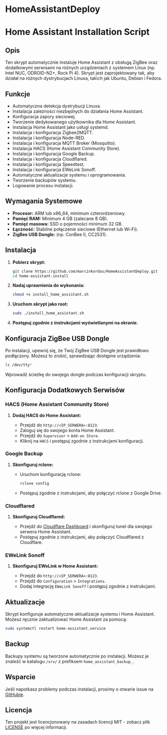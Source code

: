 # HomeAssistantDeploy
# Home Assistant Installation Script

## Opis

Ten skrypt automatycznie instaluje Home Assistant z obsługą ZigBee oraz dodatkowymi serwisami na różnych urządzeniach z systemem Linux (np. Intel NUC, ODROID-N2+, Rock Pi 4). Skrypt jest zaprojektowany tak, aby działał na różnych dystrybucjach Linuxa, takich jak Ubuntu, Debian i Fedora.

## Funkcje

- Automatyczna detekcja dystrybucji Linuxa.
- Instalacja zależności niezbędnych do działania Home Assistant.
- Konfiguracja zapory sieciowej.
- Tworzenie dedykowanego użytkownika dla Home Assistant.
- Instalacja Home Assistant jako usługi systemd.
- Instalacja i konfiguracja Zigbee2MQTT.
- Instalacja i konfiguracja Node-RED.
- Instalacja i konfiguracja MQTT Broker (Mosquitto).
- Instalacja HACS (Home Assistant Community Store).
- Instalacja i konfiguracja Google Backup.
- Instalacja i konfiguracja Cloudflared.
- Instalacja i konfiguracja Speedtest.
- Instalacja i konfiguracja EWeLink Sonoff.
- Automatyczne aktualizacje systemu i oprogramowania.
- Tworzenie backupów systemu.
- Logowanie procesu instalacji.

## Wymagania Systemowe

- **Procesor:** ARM lub x86_64, minimum czterordzeniowy.
- **Pamięć RAM:** Minimum 4 GB (zalecane 8 GB).
- **Pamięć masowa:** SSD o pojemności minimum 32 GB.
- **Łączność:** Stabilne połączenie sieciowe (Ethernet lub Wi-Fi).
- **ZigBee USB Dongle:** (np. ConBee II, CC2531).

## Instalacja

1. **Pobierz skrypt:**

   ```bash
   git clone https://github.com/marcinkordas/HomeAssistantDeploy.git
   cd home-assistant-install
   ```

2. **Nadaj uprawnienia do wykonania:**

   ```bash
   chmod +x install_home_assistant.sh
   ```

3. **Uruchom skrypt jako root:**

   ```bash
   sudo ./install_home_assistant.sh
   ```

4. **Postępuj zgodnie z instrukcjami wyświetlanymi na ekranie.**

## Konfiguracja ZigBee USB Dongle

Po instalacji, upewnij się, że Twój ZigBee USB Dongle jest prawidłowo podłączony. Możesz to zrobić, sprawdzając dostępne urządzenia:

```bash
ls /dev/tty*
```

Wprowadź ścieżkę do swojego dongle podczas konfiguracji skryptu.

## Konfiguracja Dodatkowych Serwisów

### **HACS (Home Assistant Community Store)**

1. **Dodaj HACS do Home Assistant:**

   - Przejdź do `http://<IP_SERWERA>:8123`.
   - Zaloguj się do swojego konta Home Assistant.
   - Przejdź do `Supervisor` > `Add-on Store`.
   - Kliknij na `HACS` i postępuj zgodnie z instrukcjami konfiguracji.

### **Google Backup**

1. **Skonfiguruj rclone:**

   - Uruchom konfigurację rclone:

     ```bash
     rclone config
     ```

   - Postępuj zgodnie z instrukcjami, aby połączyć rclone z Google Drive.

### **Cloudflared**

1. **Skonfiguruj Cloudflared:**

   - Przejdź do [Cloudflare Dashboard](https://dash.cloudflare.com/) i skonfiguruj tunel dla swojego serwera Home Assistant.
   - Postępuj zgodnie z instrukcjami, aby połączyć Cloudflared z Cloudflare.

### **EWeLink Sonoff**

1. **Skonfiguruj EWeLink w Home Assistant:**

   - Przejdź do `http://<IP_SERWERA>:8123`.
   - Przejdź do `Configuration` > `Integrations`.
   - Dodaj integrację `EWeLink Sonoff` i postępuj zgodnie z instrukcjami.

## Aktualizacje

Skrypt konfiguruje automatyczne aktualizacje systemu i Home Assistant. Możesz ręcznie zaktualizować Home Assistant za pomocą:

```bash
sudo systemctl restart home-assistant.service
```

## Backup

Backupy systemu są tworzone automatycznie po instalacji. Możesz je znaleźć w katalogu `/srv/` z prefiksem `home_assistant_backup_`.

## Wsparcie

Jeśli napotkasz problemy podczas instalacji, prosimy o otwarie issue na [GitHubie](https://github.com/twoj-uzytkownik/home-assistant-install/issues).

## Licencja

Ten projekt jest licencjonowany na zasadach licencji MIT - zobacz plik [LICENSE](LICENSE) po więcej informacji.
